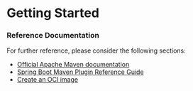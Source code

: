 # Getting Started

### Reference Documentation
For further reference, please consider the following sections:

* [Official Apache Maven documentation](https://maven.apache.org/guides/index.html)
* [Spring Boot Maven Plugin Reference Guide](https://docs.spring.io/spring-boot/docs/2.7.0-RC1/maven-plugin/reference/html/)
* [Create an OCI image](https://docs.spring.io/spring-boot/docs/2.7.0-RC1/maven-plugin/reference/html/#build-image)

